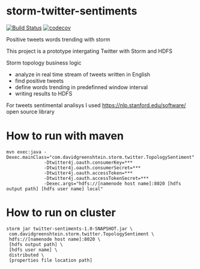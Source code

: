 # storm-twitter-sentiments
[![Build Status](https://travis-ci.org/dgreenshtein/storm-twitter-sentiments.svg?branch=master)](https://travis-ci.org/dgreenshtein/storm-twitter-sentiments)
[![codecov](https://codecov.io/gh/dgreenshtein/storm-twitter-sentiments/branch/master/graph/badge.svg)](https://codecov.io/gh/dgreenshtein/storm-twitter-sentiments)

Positive tweets words trending with storm

This project is a prototype intergating Twitter with Storm and HDFS

Storm topology business logic
* analyze in real time stream of tweets written in English
* find positive tweets
* define words trending in predefinned window interval
* writing results to HDFS

For tweets sentimental analisys I used https://nlp.stanford.edu/software/ open source library

# How to run with maven
```
mvn exec:java -Dexec.mainClass="com.davidgreenshtein.storm.twitter.TopologySentiment"
              -Dtwitter4j.oauth.consumerKey=*** 
              -Dtwitter4j.oauth.consumerSecret=***
              -Dtwitter4j.oauth.accessToken=***
              -Dtwitter4j.oauth.accessTokenSecret=***
              -Dexec.args="hdfs://[namenode host name]:8020 [hdfs output path] [hdfs user name] local"
```

# How to run on cluster
```
storm jar twitter-sentiments-1.0-SNAPSHOT.jar \
 com.davidgreenshtein.storm.twitter.TopologySentiment \
 hdfs://[namenode host name]:8020 \
 [hdfs output path] \
 [hdfs user name] \
 distributed \
 [properties file location path]
```